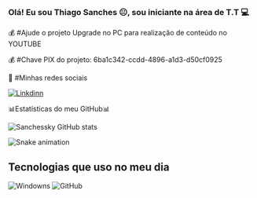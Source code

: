 
### Olá! Eu sou Thiago Sanches 😐,  sou iniciante na área de T.T 💻

💰 #Ajude o projeto Upgrade no PC para realização de conteúdo no YOUTUBE

💰 #Chave PIX do projeto:
6ba1c342-ccdd-4896-a1d3-d50cf0925

🚀 #Minhas redes sociais


[![Linkdinn](https://img.shields.io/badge/LinkedIn-0077B5?style=for-the-badge&logo=linkedin&logoColor=white)](https://ww.linkdin.com/in/thiagosanches07)

📊Estatísticas do meu GitHub📊



![Sanchessky GitHub stats](https://github-readme-stats.vercel.app/api?username=sanchessky&show_icons=true&theme=dark)

![Snake animation](github_user_name:sanchesskysvg_out_path:dist/github-contribution-grid-snake.svg)

## Tecnologias que uso no meu dia 

![Windowns](https://img.shields.io/badge/Windows-0078D6?style=for-the-badge&logo=windows&logoColor=white)
![GitHub](https://img.shields.io/badge/GitHub-100000?style=for-the-badge&logo=github&logoColor=white)

